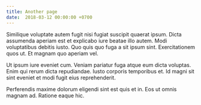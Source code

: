 ```yaml
---
title: Another page
date:  2018-03-12 00:00:00 +0700
---
```


Similique voluptate autem fugit nisi fugiat suscipit quaerat ipsum. Dicta assumenda aperiam est et explicabo iure beatae illo autem. Modi voluptatibus debitis iusto. Quo quis quo fuga a sit ipsum sint. Exercitationem quos ut. Et magnam quo aperiam vel.
 
Ut ipsum iure eveniet cum. Veniam pariatur fuga atque eum dicta voluptas. Enim qui rerum dicta repudiandae. Iusto corporis temporibus et. Id magni sit sint eveniet et modi fugit eius reprehenderit.
 
Perferendis maxime dolorum eligendi sint est quis et in. Eos ut omnis magnam ad. Ratione eaque hic.
